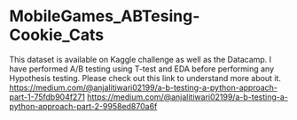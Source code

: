 # MobileGames_ABTesing-Cookie_Cats
This dataset is available on Kaggle challenge as well as the Datacamp. I have performed A/B testing using T-test and EDA before performing any Hypothesis testing.
Please check out this link to understand more about it.
https://medium.com/@anjalitiwari02199/a-b-testing-a-python-approach-part-1-75fdb904f271
https://medium.com/@anjalitiwari02199/a-b-testing-a-python-approach-part-2-9958ed870a6f
